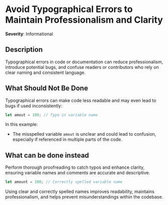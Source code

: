 # Avoid Typographical Errors to Maintain Professionalism and Clarity

**Severity**: Informational

## Description

Typographical errors in code or documentation can reduce professionalism, introduce potential bugs, and confuse readers
or contributors who rely on clear naming and consistent language.

## What Should Not Be Done

Typographical errors can make code less readable and may even lead to bugs if used inconsistently:

```rust
let amout = 100; // Typo in variable name
```

In this example:

- The misspelled variable `amout` is unclear and could lead to confusion, especially if referenced in multiple parts of
  the code.

## What can be done instead

Perform thorough proofreading to catch typos and enhance clarity, ensuring variable names and comments are accurate and
descriptive.

```rust
let amount = 100; // Correctly spelled variable name
```

Using clear and correctly spelled names improves readability, maintains professionalism, and helps prevent
misunderstandings within the codebase.
